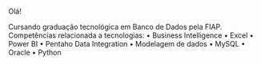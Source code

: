 ### 
Olá! 

Cursando graduação tecnológica em Banco de Dados pela FIAP.
Competências relacionada a tecnologias:
• Business Intelligence
• Excel
• Power BI
• Pentaho Data Integration
• Modelagem de dados
• MySQL
• Oracle
• Python



<!--
**henrique819/henrique819** is a ✨ _special_ ✨ repository because its `README.md` (this file) appears on your GitHub profile.

Here are some ideas to get you started:

- 🔭 I’m currently working on ...
- 🌱 I’m currently learning ...
- 👯 I’m looking to collaborate on ...
- 🤔 I’m looking for help with ...
- 💬 Ask me about ...
- 📫 How to reach me: ...
- 😄 Pronouns: ...
- ⚡ Fun fact: ...
-->
